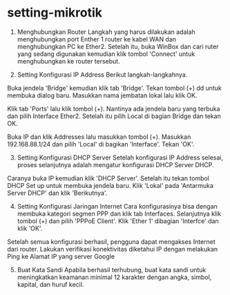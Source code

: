 # setting-mikrotik

1. Menghubungkan Router Langkah yang harus dilakukan adalah menghubungkan port Enther 1 router ke kabel WAN dan menghubungkan PC ke Ether2. Setelah itu, buka WinBox dan cari ruter yang sedang digunakan kemudian klik tombol 'Connect' untuk menghubungkan ke router tersebut.
  
2. Setting Konfigurasi IP Address Berikut langkah-langkahnya.
  
 Buka jendela 'Bridge' kemudian klik tab 'Bridge'. Tekan tombol (+) dd untuk membuka dialog baru. Masukkan nama jembatan lokal lalu klik OK.

 Klik tab 'Ports' lalu klik tombol (+). Nantinya ada jendela baru yang terbuka dan pilih Interface Ether2. Setelah itu pilih Local di bagian Bridge dan tekan OK.

 Buka IP dan klik Addresses lalu masukkan tombol (+). Masukkan 192.168.88.1/24 dan pilih 'Local' di bagikan 'Interface'. Tekan 'OK'. 

3. Setting Konfigurasi DHCP Server Setelah konfigurasi IP Address selesai, proses selanjutnya adalah mengatur konfigurasi DHCP Server DHCP.

  Caranya buka IP kemudian klik 'DHCP Server'. Setelah itu tekan tombol DHCP Set up untuk membuka jendela baru. Klik 'Lokal' pada 'Antarmuka Server DHCP' dan klik 'Berikutnya'.

4. Setting Konfigurasi Jaringan Internet Cara konfigurasinya bisa dengan membuka kategori segmen PPP dan klik tab Interfaces.
Selanjutnya klik tombol (+) dan pilih 'PPPoE Client'. Klik 'Ether 1' dibagian 'Interfce' dan klik 'OK'.

Setelah semua konfigurasi berhasil, pengguna dapat mengakses Internet dari router. Lakukan verifikasi konektivitas diketahui IP dengan melakukan Ping ke Alamat IP yang server Google 

5. Buat Kata Sandi Apabila berhasil terhubung, buat kata sandi untuk meningkatkan keamanan minimal 12 karakter dengan angka, simbol, kapital, dan huruf kecil.
